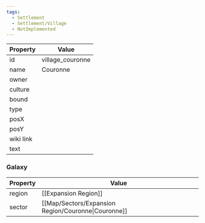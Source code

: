 ```yaml
---
tags:
  - Settlement
  - Settlement/Village
  - NotImplemented
---
```


| Property  | Value            |
| --------- | ---------------- |
| id        | village_couronne |
| name      | Couronne         |
| owner     |                  |
| culture   |                  |
| bound     |                  |
| type      |                  |
| posX      |                  |
| posY      |                  |
| wiki link |                  |
| text      |                  |

### Galaxy
| Property | Value                                               |
| -------- | --------------------------------------------------- |
| region   | [[Expansion Region]]                                |
| sector   | [[Map/Sectors/Expansion Region/Couronne\|Couronne]] |
